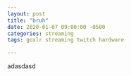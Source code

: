 ```yaml
---
layout: post
title: "bruh"
date: 2020-01-07 09:00:00 -0500
categories: streaming
tags: goxlr streaming twitch hardware

---
```


adasdasd